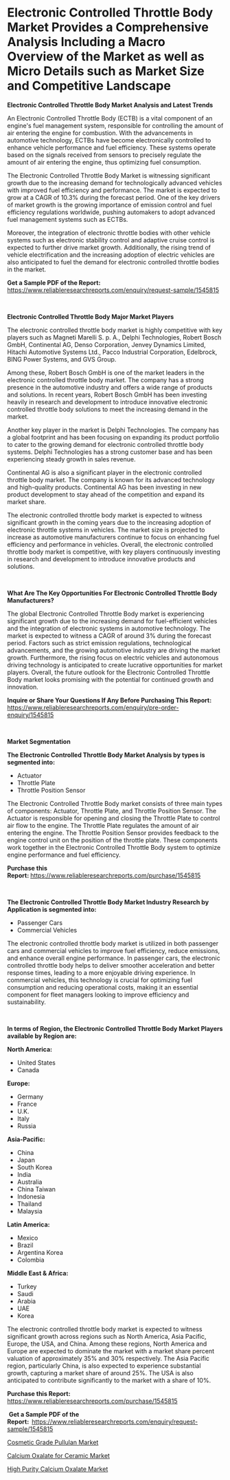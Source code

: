 <p><h1>Electronic Controlled Throttle Body Market Provides a Comprehensive Analysis Including a Macro Overview of the Market as well as Micro Details such as Market Size and Competitive Landscape</h1></p><p><strong>Electronic Controlled Throttle Body Market Analysis and Latest Trends</strong></p>
<p><p>An Electronic Controlled Throttle Body (ECTB) is a vital component of an engine's fuel management system, responsible for controlling the amount of air entering the engine for combustion. With the advancements in automotive technology, ECTBs have become electronically controlled to enhance vehicle performance and fuel efficiency. These systems operate based on the signals received from sensors to precisely regulate the amount of air entering the engine, thus optimizing fuel consumption.</p><p>The Electronic Controlled Throttle Body Market is witnessing significant growth due to the increasing demand for technologically advanced vehicles with improved fuel efficiency and performance. The market is expected to grow at a CAGR of 10.3% during the forecast period. One of the key drivers of market growth is the growing importance of emission control and fuel efficiency regulations worldwide, pushing automakers to adopt advanced fuel management systems such as ECTBs.</p><p>Moreover, the integration of electronic throttle bodies with other vehicle systems such as electronic stability control and adaptive cruise control is expected to further drive market growth. Additionally, the rising trend of vehicle electrification and the increasing adoption of electric vehicles are also anticipated to fuel the demand for electronic controlled throttle bodies in the market.</p></p>
<p><strong>Get a Sample PDF of the Report:&nbsp;</strong> <a href="https://www.reliableresearchreports.com/enquiry/request-sample/1545815">https://www.reliableresearchreports.com/enquiry/request-sample/1545815</a></p>
<p>&nbsp;</p>
<p><strong>Electronic Controlled Throttle Body Major Market Players</strong></p>
<p><p>The electronic controlled throttle body market is highly competitive with key players such as Magneti Marelli S. p. A., Delphi Technologies, Robert Bosch GmbH, Continental AG, Denso Corporation, Jenvey Dynamics Limited, Hitachi Automotive Systems Ltd., Pacco Industrial Corporation, Edelbrock, BING Power Systems, and GVS Group.</p><p>Among these, Robert Bosch GmbH is one of the market leaders in the electronic controlled throttle body market. The company has a strong presence in the automotive industry and offers a wide range of products and solutions. In recent years, Robert Bosch GmbH has been investing heavily in research and development to introduce innovative electronic controlled throttle body solutions to meet the increasing demand in the market.</p><p>Another key player in the market is Delphi Technologies. The company has a global footprint and has been focusing on expanding its product portfolio to cater to the growing demand for electronic controlled throttle body systems. Delphi Technologies has a strong customer base and has been experiencing steady growth in sales revenue.</p><p>Continental AG is also a significant player in the electronic controlled throttle body market. The company is known for its advanced technology and high-quality products. Continental AG has been investing in new product development to stay ahead of the competition and expand its market share.</p><p>The electronic controlled throttle body market is expected to witness significant growth in the coming years due to the increasing adoption of electronic throttle systems in vehicles. The market size is projected to increase as automotive manufacturers continue to focus on enhancing fuel efficiency and performance in vehicles. Overall, the electronic controlled throttle body market is competitive, with key players continuously investing in research and development to introduce innovative products and solutions.</p></p>
<p>&nbsp;</p>
<p><strong>What Are The Key Opportunities For Electronic Controlled Throttle Body Manufacturers?</strong></p>
<p><p>The global Electronic Controlled Throttle Body market is experiencing significant growth due to the increasing demand for fuel-efficient vehicles and the integration of electronic systems in automotive technology. The market is expected to witness a CAGR of around 3% during the forecast period. Factors such as strict emission regulations, technological advancements, and the growing automotive industry are driving the market growth. Furthermore, the rising focus on electric vehicles and autonomous driving technology is anticipated to create lucrative opportunities for market players. Overall, the future outlook for the Electronic Controlled Throttle Body market looks promising with the potential for continued growth and innovation.</p></p>
<p><strong>Inquire or Share Your Questions If Any Before Purchasing This Report:</strong> <a href="https://www.reliableresearchreports.com/enquiry/pre-order-enquiry/1545815">https://www.reliableresearchreports.com/enquiry/pre-order-enquiry/1545815</a></p>
<p>&nbsp;</p>
<p><strong>Market Segmentation</strong></p>
<p><strong>The Electronic Controlled Throttle Body Market Analysis by types is segmented into:</strong></p>
<p><ul><li>Actuator</li><li>Throttle Plate</li><li>Throttle Position Sensor</li></ul></p>
<p><p>The Electronic Controlled Throttle Body market consists of three main types of components: Actuator, Throttle Plate, and Throttle Position Sensor. The Actuator is responsible for opening and closing the Throttle Plate to control air flow to the engine. The Throttle Plate regulates the amount of air entering the engine. The Throttle Position Sensor provides feedback to the engine control unit on the position of the throttle plate. These components work together in the Electronic Controlled Throttle Body system to optimize engine performance and fuel efficiency.</p></p>
<p><strong>Purchase this Report:&nbsp;</strong><a href="https://www.reliableresearchreports.com/purchase/1545815">https://www.reliableresearchreports.com/purchase/1545815</a></p>
<p>&nbsp;</p>
<p><strong>The Electronic Controlled Throttle Body Market Industry Research by Application is segmented into:</strong></p>
<p><ul><li>Passenger Cars</li><li>Commercial Vehicles</li></ul></p>
<p><p>The electronic controlled throttle body market is utilized in both passenger cars and commercial vehicles to improve fuel efficiency, reduce emissions, and enhance overall engine performance. In passenger cars, the electronic controlled throttle body helps to deliver smoother acceleration and better response times, leading to a more enjoyable driving experience. In commercial vehicles, this technology is crucial for optimizing fuel consumption and reducing operational costs, making it an essential component for fleet managers looking to improve efficiency and sustainability.</p></p>
<p>&nbsp;</p>
<p><strong>In terms of Region, the Electronic Controlled Throttle Body Market Players available by Region are:</strong></p>
<p>
    <p> <strong> North America: </strong>
        <ul>
            <li>United States</li>
            <li>Canada</li>
        </ul>
        </p> 
    <p> <strong> Europe: </strong>
        <ul>
            <li>Germany</li>
            <li>France</li>
            <li>U.K.</li>
            <li>Italy</li>
            <li>Russia</li>
        </ul>
        </p> 
    <p> <strong> Asia-Pacific: </strong>
        <ul>
            <li>China</li>
            <li>Japan</li>
            <li>South Korea</li>
            <li>India</li>
            <li>Australia</li>
            <li>China Taiwan</li>
            <li>Indonesia</li>
            <li>Thailand</li>
            <li>Malaysia</li>
        </ul>
        </p> 
    <p> <strong> Latin America: </strong>
        <ul>
            <li>Mexico</li>
            <li>Brazil</li>
            <li>Argentina Korea</li>
            <li>Colombia</li>
        </ul>
        </p> 
    <p> <strong> Middle East & Africa: </strong>
        <ul>
            <li>Turkey</li>
            <li>Saudi</li>
            <li>Arabia</li>
            <li>UAE</li>
            <li>Korea</li>
        </ul>
    </p>
    </p>
<p><p>The electronic controlled throttle body market is expected to witness significant growth across regions such as North America, Asia Pacific, Europe, the USA, and China. Among these regions, North America and Europe are expected to dominate the market with a market share percent valuation of approximately 35% and 30% respectively. The Asia Pacific region, particularly China, is also expected to experience substantial growth, capturing a market share of around 25%. The USA is also anticipated to contribute significantly to the market with a share of 10%.</p></p>
<p><strong>Purchase this Report: </strong><a href="https://www.reliableresearchreports.com/purchase/1545815">https://www.reliableresearchreports.com/purchase/1545815</a></p>
<p>&nbsp;<strong>Get a Sample PDF of the Report:&nbsp;&nbsp;</strong><a href="https://www.reliableresearchreports.com/enquiry/request-sample/1545815">https://www.reliableresearchreports.com/enquiry/request-sample/1545815</a></p>
<p><strong></strong></p>
<p><p><a href="https://view.publitas.com/reportprime-1/cosmetic-grade-pullulan-market-size-global-industry-overview-market-segmentation-and-forecast-2023-to-2030/">Cosmetic Grade Pullulan Market</a></p><p><a href="https://view.publitas.com/reportprime-1/calcium-oxalate-for-ceramic-market-size-furnishes-valuable-information-encompassing-market-share-market-trends-and-projections-spanning-from-2023-to-2030/">Calcium Oxalate for Ceramic Market</a></p><p><a href="https://view.publitas.com/reportprime-1/high-purity-calcium-oxalate-market-provides-a-comprehensive-analysis-including-a-macro-overview-of-the-market-as-well-as-micro-details-such-as-market-size-and-competitive-landscape/">High Purity Calcium Oxalate Market</a></p></p>
